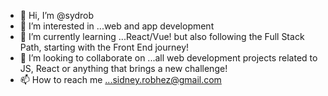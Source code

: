- 👋 Hi, I’m @sydrob
- 👀 I’m interested in ...web and app development
- 🌱 I’m currently learning ...React/Vue! but also following the Full Stack Path, starting with the Front End journey!
- 💞️ I’m looking to collaborate on ...all web development projects related to JS, React or anything that brings a new challenge!
- 📫 How to reach me ...sidney.robhez@gmail.com

<!---
sydrobhez/sydrobhez is a ✨ special ✨ repository because its `README.md` (this file) appears on your GitHub profile.
You can click the Preview link to take a look at your changes.
--->
